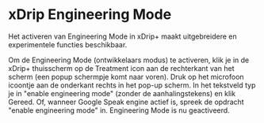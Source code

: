 # xDrip Engineering Mode

Het activeren van Engineering Mode in xDrip+ maakt uitgebreidere en experimentele functies beschikbaar.

Om de Engineering Mode (ontwikkelaars modus) te activeren, klik je in de xDrip+ thuisscherm op de Treatment icon aan de rechterkant van het scherm (een popup schermpje komt naar voren). Druk op het microfoon icoontje aan de onderkant rechts in het pop-up scherm. In het tekstveld typ je in "enable engineering mode" (zonder de aanhalingstekens) en klik Gereed. Of, wanneer Google Speak engine actief is, spreek de opdracht "enable engineering mode" in. Engineering Mode is nu geactiveerd.